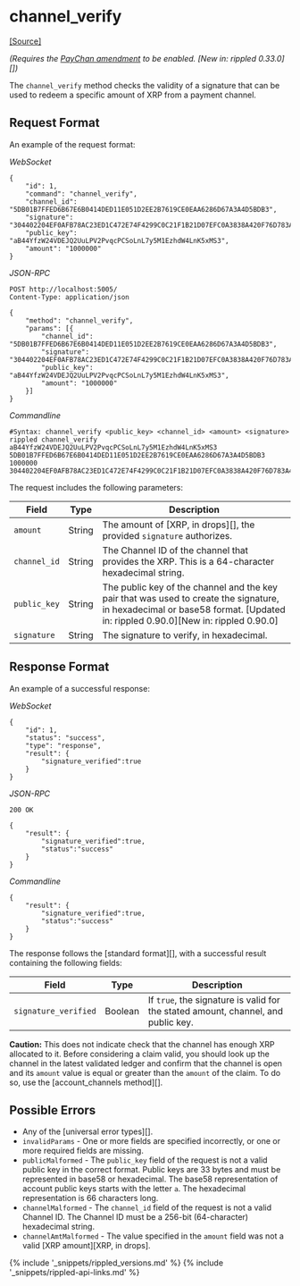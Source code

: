 # channel_verify
[[Source]<br>](https://github.com/ripple/rippled/blob/d4a56f223a3b80f64ff70b4e90ab6792806929ca/src/ripple/rpc/handlers/PayChanClaim.cpp#L89 "Source")

_(Requires the [PayChan amendment](known-amendments.html#paychan) to be enabled. [New in: rippled 0.33.0][])_

The `channel_verify` method checks the validity of a signature that can be used to redeem a specific amount of XRP from a payment channel.

## Request Format
An example of the request format:

<!-- MULTICODE_BLOCK_START -->

*WebSocket*

```
{
    "id": 1,
    "command": "channel_verify",
    "channel_id": "5DB01B7FFED6B67E6B0414DED11E051D2EE2B7619CE0EAA6286D67A3A4D5BDB3",
    "signature": "304402204EF0AFB78AC23ED1C472E74F4299C0C21F1B21D07EFC0A3838A420F76D783A400220154FB11B6F54320666E4C36CA7F686C16A3A0456800BBC43746F34AF50290064",
    "public_key": "aB44YfzW24VDEJQ2UuLPV2PvqcPCSoLnL7y5M1EzhdW4LnK5xMS3",
    "amount": "1000000"
}
```

*JSON-RPC*

```
POST http://localhost:5005/
Content-Type: application/json

{
    "method": "channel_verify",
    "params": [{
        "channel_id": "5DB01B7FFED6B67E6B0414DED11E051D2EE2B7619CE0EAA6286D67A3A4D5BDB3",
        "signature": "304402204EF0AFB78AC23ED1C472E74F4299C0C21F1B21D07EFC0A3838A420F76D783A400220154FB11B6F54320666E4C36CA7F686C16A3A0456800BBC43746F34AF50290064",
        "public_key": "aB44YfzW24VDEJQ2UuLPV2PvqcPCSoLnL7y5M1EzhdW4LnK5xMS3",
        "amount": "1000000"
    }]
}
```

*Commandline*

```
#Syntax: channel_verify <public_key> <channel_id> <amount> <signature>
rippled channel_verify aB44YfzW24VDEJQ2UuLPV2PvqcPCSoLnL7y5M1EzhdW4LnK5xMS3 5DB01B7FFED6B67E6B0414DED11E051D2EE2B7619CE0EAA6286D67A3A4D5BDB3 1000000 304402204EF0AFB78AC23ED1C472E74F4299C0C21F1B21D07EFC0A3838A420F76D783A400220154FB11B6F54320666E4C36CA7F686C16A3A0456800BBC43746F34AF50290064
```

<!-- MULTICODE_BLOCK_END -->

The request includes the following parameters:

| Field | Type | Description |
|-------|------|-------------|
| `amount` | String | The amount of [XRP, in drops][], the provided `signature` authorizes. |
| `channel_id` | String | The Channel ID of the channel that provides the XRP. This is a 64-character hexadecimal string. |
| `public_key` | String | The public key of the channel and the key pair that was used to create the signature, in hexadecimal or base58 format. [Updated in: rippled 0.90.0][New in: rippled 0.90.0] |
| `signature` | String | The signature to verify, in hexadecimal. |

## Response Format

An example of a successful response:

<!-- MULTICODE_BLOCK_START -->

*WebSocket*

```
{
    "id": 1,
    "status": "success",
    "type": "response",
    "result": {
        "signature_verified":true
    }
}
```

*JSON-RPC*

```
200 OK

{
    "result": {
        "signature_verified":true,
        "status":"success"
    }
}
```

*Commandline*

```
{
    "result": {
        "signature_verified":true,
        "status":"success"
    }
}
```

<!-- MULTICODE_BLOCK_END -->

The response follows the [standard format][], with a successful result containing the following fields:

| Field | Type | Description |
|-------|------|-------------|
| `signature_verified` | Boolean | If `true`, the signature is valid for the stated amount, channel, and public key. |

**Caution:** This does not indicate check that the channel has enough XRP allocated to it. Before considering a claim valid, you should look up the channel in the latest validated ledger and confirm that the channel is open and its `amount` value is equal or greater than the `amount` of the claim. To do so, use the [account_channels method][].

## Possible Errors

* Any of the [universal error types][].
* `invalidParams` - One or more fields are specified incorrectly, or one or more required fields are missing.
* `publicMalformed` - The `public_key` field of the request is not a valid public key in the correct format. Public keys are 33 bytes and must be represented in base58 or hexadecimal. The base58 representation of account public keys starts with the letter `a`. The hexadecimal representation is 66 characters long.
* `channelMalformed` - The `channel_id` field of the request is not a valid Channel ID. The Channel ID must be a 256-bit (64-character) hexadecimal string.
* `channelAmtMalformed` - The value specified in the `amount` field was not a valid [XRP amount][XRP, in drops].


{% include '_snippets/rippled_versions.md' %}
{% include '_snippets/rippled-api-links.md' %}
